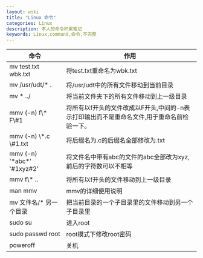 ```yaml
---
layout: wiki
title: "Linux 命令"
categories: Linux
description: 本人的命令积累笔记
keywords: Linux,command,命令,不完整
---
```


| 命令                        | 作用                                                         |
| --------------------------- | ------------------------------------------------------------ |
| mv test.txt wbk.txt         | 将test.txt重命名为wbk.txt                                    |
| mv /usr/udt/* .             | 将/usr/udt中的所有文件移动到当前目录                         |
| mv * ../                    | 将当前文件夹下的所有文件移动到上一级目录                     |
| mmv (-n) f\\* F\\#1         | 将所有以f开头的文件改成以F开头,中间的-n表示打印输出而不是重命名文件,用于重命名前检验一下。 |
| mmv (-n) \\*.c \\#1.txt     | 将后缀名为.c的后缀名全部修改为.txt                           |
| mmv (-n) '*abc\*' '#1xyz#2' | 将文件名中带有abc的文件的abc全部改为xyz,前后的字符数可以不相等 |
| mmv f\\* ..                 | 将所有以f开头的文件移动到上一级目录                          |
| man mmv                     | mmv的详细使用说明                                            |
| mv 文件名/* 另一个目录      | 把当前目录的一个子目录里的文件移动到另一个子目录里           |
| sudo su                     | 进入root                                                     |
| sudo passwd root            | root模式下修改root密码                                       |
| poweroff                    | 关机                                                         |

